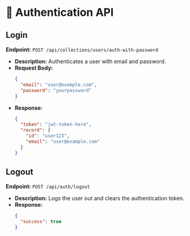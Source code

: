 # 🔐 Authentication API

## **Login**
**Endpoint:** `POST /api/collections/users/auth-with-password`
- **Description:** Authenticates a user with email and password.
- **Request Body:**
  ```json
  {
    "email": "user@example.com",
    "password": "yourpassword"
  }
  ```
- **Response:**
  ```json
  {
    "token": "jwt-token-here",
    "record": {
      "id": "user123",
      "email": "user@example.com"
    }
  }
  ```

## **Logout**
**Endpoint:** `POST /api/auth/logout`
- **Description:** Logs the user out and clears the authentication token.
- **Response:**
  ```json
  {
    "success": true
  }
  ```

